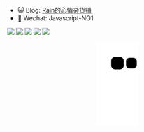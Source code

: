 - 😺 Blog: <a href="https://blog.abplan.top" target="_blank">Rain的心情杂货铺</a>
- 💬 Wechat: Javascript-NO1

[![](https://img.shields.io/badge/-Vue.js-4FC08D?style=flat-square&logo=vue.js&logoColor=fff)](#)
[![](https://img.shields.io/badge/-TypeScript-3178C6?style=flat-square&logo=TypeScript&logoColor=fff)](#)
[![](https://img.shields.io/badge/-Node.js-339933?style=flat-square&logo=Node.js&logoColor=fff)](#)
[![](https://img.shields.io/badge/-Docker-2496ED?style=flat-square&logo=Docker&logoColor=FFF)](#)
[![](https://img.shields.io/badge/Visual%20Studio%20Code-000000?style=flat-square&logo=Visual%20Studio%20Code&logoColor=007ACC)](#)

<!-- <img height="137px" src="https://github-readme-stats.vercel.app/api?username=12ain&hide_title=true&hide_border=true&show_icons=true&include_all_commits=true&line_height=21&bg_color=0,FFCCCC,FFD479,FFFC79,73FA79&theme=graywhite&locale=cn" /><img height="137px" src="https://github-readme-stats.vercel.app/api/top-langs/?username=12ain&hide_title=true&hide_border=true&layout=compact&bg_color=0,73FA79,73FDFF,D783FF&theme=graywhite&locale=cn"/> -->

<div align="center">
  <img src="https://raw.githubusercontent.com/12ain/12ain/output/github-contribution-grid-snake.svg"/>
</div>

